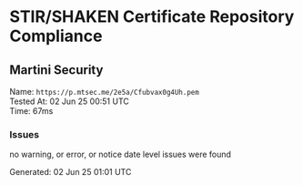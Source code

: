 # STIR/SHAKEN Certificate Repository Compliance

## Martini Security

Name: `https://p.mtsec.me/2e5a/Cfubvax0g4Uh.pem`\
Tested At: 02 Jun 25 00:51 UTC\
Time: 67ms

### Issues

no warning, or error, or notice date level issues were found

Generated: 02 Jun 25 01:01 UTC